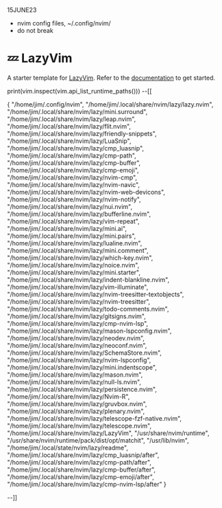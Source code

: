 15JUNE23
  -  nvim config files, ~/.config/nvim/
  -  do not break

# 💤 LazyVim

A starter template for [LazyVim](https://github.com/LazyVim/LazyVim).
Refer to the [documentation](https://lazyvim.github.io/installation) to get started.



print(vim.inspect(vim.api_list_runtime_paths()))
--[[

{ "/home/jim/.config/nvim", "/home/jim/.local/share/nvim/lazy/lazy.nvim", "/home/jim/.local/share/nvim/lazy/mini.surround", "/home/jim/.local/share/nvim/lazy/leap.nvim", "/home/jim/.local/share/nvim/lazy/flit.nvim", "/home/jim/.local/share/nvim/lazy/friendly-snippets", "/home/jim/.local/share/nvim/lazy/LuaSnip", "/home/jim/.local/share/nvim/lazy/cmp_luasnip", "/home/jim/.local/share/nvim/lazy/cmp-path", "/home/jim/.local/share/nvim/lazy/cmp-buffer", "/home/jim/.local/share/nvim/lazy/cmp-emoji", "/home/jim/.local/share/nvim/lazy/nvim-cmp", "/home/jim/.local/share/nvim/lazy/nvim-navic", "/home/jim/.local/share/nvim/lazy/nvim-web-devicons", "/home/jim/.local/share/nvim/lazy/nvim-notify", "/home/jim/.local/share/nvim/lazy/nui.nvim", "/home/jim/.local/share/nvim/lazy/bufferline.nvim", "/home/jim/.local/share/nvim/lazy/vim-repeat", "/home/jim/.local/share/nvim/lazy/mini.ai", "/home/jim/.local/share/nvim/lazy/mini.pairs", "/home/jim/.local/share/nvim/lazy/lualine.nvim", "/home/jim/.local/share/nvim/lazy/mini.comment", "/home/jim/.local/share/nvim/lazy/which-key.nvim", "/home/jim/.local/share/nvim/lazy/noice.nvim", "/home/jim/.local/share/nvim/lazy/mini.starter", "/home/jim/.local/share/nvim/lazy/indent-blankline.nvim", "/home/jim/.local/share/nvim/lazy/vim-illuminate", "/home/jim/.local/share/nvim/lazy/nvim-treesitter-textobjects", "/home/jim/.local/share/nvim/lazy/nvim-treesitter", "/home/jim/.local/share/nvim/lazy/todo-comments.nvim", "/home/jim/.local/share/nvim/lazy/gitsigns.nvim", "/home/jim/.local/share/nvim/lazy/cmp-nvim-lsp", "/home/jim/.local/share/nvim/lazy/mason-lspconfig.nvim", "/home/jim/.local/share/nvim/lazy/neodev.nvim", "/home/jim/.local/share/nvim/lazy/neoconf.nvim", "/home/jim/.local/share/nvim/lazy/SchemaStore.nvim", "/home/jim/.local/share/nvim/lazy/nvim-lspconfig", "/home/jim/.local/share/nvim/lazy/mini.indentscope", "/home/jim/.local/share/nvim/lazy/mason.nvim", "/home/jim/.local/share/nvim/lazy/null-ls.nvim", "/home/jim/.local/share/nvim/lazy/persistence.nvim", "/home/jim/.local/share/nvim/lazy/Nvim-R", "/home/jim/.local/share/nvim/lazy/gruvbox.nvim", "/home/jim/.local/share/nvim/lazy/plenary.nvim", "/home/jim/.local/share/nvim/lazy/telescope-fzf-native.nvim", "/home/jim/.local/share/nvim/lazy/telescope.nvim", "/home/jim/.local/share/nvim/lazy/LazyVim", "/usr/share/nvim/runtime", "/usr/share/nvim/runtime/pack/dist/opt/matchit", "/usr/lib/nvim", "/home/jim/.local/state/nvim/lazy/readme", "/home/jim/.local/share/nvim/lazy/cmp_luasnip/after", "/home/jim/.local/share/nvim/lazy/cmp-path/after", "/home/jim/.local/share/nvim/lazy/cmp-buffer/after", "/home/jim/.local/share/nvim/lazy/cmp-emoji/after", "/home/jim/.local/share/nvim/lazy/cmp-nvim-lsp/after" }

--]]

